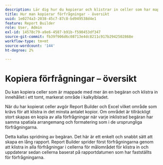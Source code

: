 ```yaml
---
description: Lär dig hur du kopierar och klistrar in celler som har mappats med mer än en begäran.
title: Hur man kopierar förfrågningar - översikt
uuid: 1e0274a3-2038-45c7-87c8-bd949538d4e1
feature: Report Builder
role: User, Admin
exl-id: 14578c79-a9e6-4587-b91b-f590453df347
source-git-commit: fb39f906d6c08713e4dc8211c917b2942502868e
workflow-type: tm+mt
source-wordcount: '144'
ht-degree: 2%

---
```


# Kopiera förfrågningar – översikt

Du kan kopiera celler som är mappade med mer än en begäran och klistra in innehållet i ett tomt, markerat område i kalkylbladet.

När du har kopierat celler avgör Report Builder och Excel vilket område som krävs för att klistra in det minsta antalet kopior. Om området är tillräckligt stort skapas en kopia av alla förfrågningar när varje inklistrad begäran har samma spatiala arrangemang och formatering som i de ursprungliga förfrågningarna.

Detta kallas spridning av begäran. Det här är ett enkelt och snabbt sätt att skapa en lång rapport. Report Builder sprider först förfrågningarna genom att klistra in alla förfrågningar i cellerna för målområdet för klistra in och uppdaterar sedan cellerna baserat på rapportdatumen som har fastställts för förfrågningarna.
